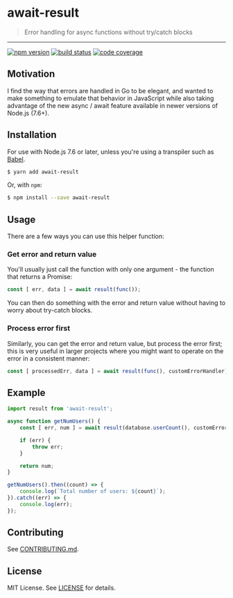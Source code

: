 # await-result

> Error handling for async functions without try/catch blocks

---

[![npm version][npm-image]][npm-url]
[![build status][travis-image]][travis-url]
[![code coverage][coveralls-image]][coveralls-url]

## Motivation

I find the way that errors are handled in Go to be elegant, and wanted to make something to emulate that behavior in
JavaScript while also taking advantage of the new async / await feature available in newer versions of Node.js (7.6+).

## Installation

For use with Node.js 7.6 or later, unless you're using a transpiler such as [Babel](https://babeljs.io).

```bash
$ yarn add await-result
```

Or, with `npm`:

```bash
$ npm install --save await-result
```

## Usage

There are a few ways you can use this helper function:

### Get error and return value

You'll usually just call the function with only one argument - the function that returns a Promise:

```js
const [ err, data ] = await result(func());
```

You can then do something with the error and return value without having to worry about try-catch
blocks.

### Process error first

Similarly, you can get the error and return value, but process the error first; this is very useful in
larger projects where you might want to operate on the error in a consistent manner:

```js
const [ processedErr, data ] = await result(func(), customErrorHandler);
```

## Example

```js
import result from 'await-result';

async function getNumUsers() {
    const [ err, num ] = await result(database.userCount(), customErrorHandler);

    if (err) {
        throw err;
    }

    return num;
}

getNumUsers().then((count) => {
    console.log(`Total number of users: ${count}`);
}).catch((err) => {
    console.log(err);
});
```

## Contributing

See [CONTRIBUTING.md](CONTRIBUTING.md).

## License

MIT License. See [LICENSE](LICENSE) for details.

[npm-image]: https://img.shields.io/npm/v/await-result.svg?style=flat-square
[npm-url]: https://npmjs.org/package/await-result

[travis-image]: https://img.shields.io/travis/greylocklabs/await-result.svg?style=flat-square
[travis-url]: https://travis-ci.org/greylocklabs/await-result

[coveralls-image]: https://coveralls.io/repos/github/greylocklabs/await-result/badge.svg?branch=master
[coveralls-url]: https://coveralls.io/github/greylocklabs/await-result?branch=master
